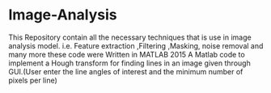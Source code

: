 # Image-Analysis
This Repository contain all the necessary techniques that is use in image analysis model. i.e. Feature extraction ,Filtering ,Masking, noise removal and many more  these code were Written in MATLAB 2015
A Matlab code to implement a Hough transform for finding lines in an image given through GUI.(User enter the line angles of interest and the minimum number of pixels per line)
